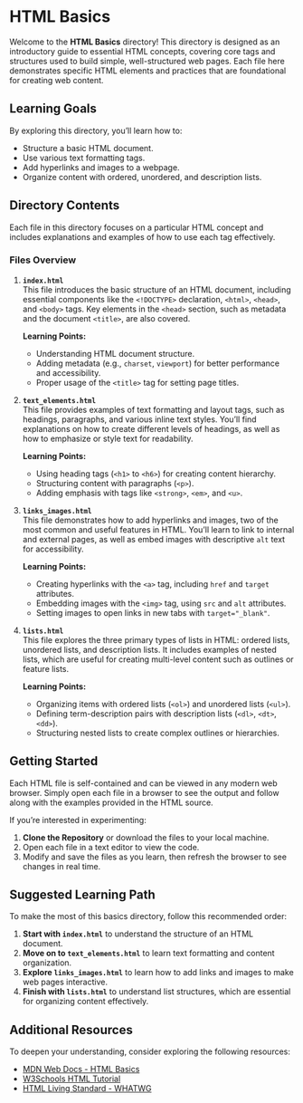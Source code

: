 # HTML Basics

Welcome to the **HTML Basics** directory! This directory is designed as an introductory guide to essential HTML concepts, covering core tags and structures used to build simple, well-structured web pages. Each file here demonstrates specific HTML elements and practices that are foundational for creating web content.

## Learning Goals

By exploring this directory, you’ll learn how to:
- Structure a basic HTML document.
- Use various text formatting tags.
- Add hyperlinks and images to a webpage.
- Organize content with ordered, unordered, and description lists.

## Directory Contents

Each file in this directory focuses on a particular HTML concept and includes explanations and examples of how to use each tag effectively.

### Files Overview

1. **`index.html`**  
   This file introduces the basic structure of an HTML document, including essential components like the `<!DOCTYPE>` declaration, `<html>`, `<head>`, and `<body>` tags. Key elements in the `<head>` section, such as metadata and the document `<title>`, are also covered.  
   
   **Learning Points:**
   - Understanding HTML document structure.
   - Adding metadata (e.g., `charset`, `viewport`) for better performance and accessibility.
   - Proper usage of the `<title>` tag for setting page titles.

2. **`text_elements.html`**  
   This file provides examples of text formatting and layout tags, such as headings, paragraphs, and various inline text styles. You’ll find explanations on how to create different levels of headings, as well as how to emphasize or style text for readability.

   **Learning Points:**
   - Using heading tags (`<h1>` to `<h6>`) for creating content hierarchy.
   - Structuring content with paragraphs (`<p>`).
   - Adding emphasis with tags like `<strong>`, `<em>`, and `<u>`.

3. **`links_images.html`**  
   This file demonstrates how to add hyperlinks and images, two of the most common and useful features in HTML. You’ll learn to link to internal and external pages, as well as embed images with descriptive `alt` text for accessibility.

   **Learning Points:**
   - Creating hyperlinks with the `<a>` tag, including `href` and `target` attributes.
   - Embedding images with the `<img>` tag, using `src` and `alt` attributes.
   - Setting images to open links in new tabs with `target="_blank"`.

4. **`lists.html`**  
   This file explores the three primary types of lists in HTML: ordered lists, unordered lists, and description lists. It includes examples of nested lists, which are useful for creating multi-level content such as outlines or feature lists.

   **Learning Points:**
   - Organizing items with ordered lists (`<ol>`) and unordered lists (`<ul>`).
   - Defining term-description pairs with description lists (`<dl>`, `<dt>`, `<dd>`).
   - Structuring nested lists to create complex outlines or hierarchies.

## Getting Started

Each HTML file is self-contained and can be viewed in any modern web browser. Simply open each file in a browser to see the output and follow along with the examples provided in the HTML source.

If you’re interested in experimenting:
1. **Clone the Repository** or download the files to your local machine.
2. Open each file in a text editor to view the code.
3. Modify and save the files as you learn, then refresh the browser to see changes in real time.

## Suggested Learning Path

To make the most of this basics directory, follow this recommended order:
1. **Start with `index.html`** to understand the structure of an HTML document.
2. **Move on to `text_elements.html`** to learn text formatting and content organization.
3. **Explore `links_images.html`** to learn how to add links and images to make web pages interactive.
4. **Finish with `lists.html`** to understand list structures, which are essential for organizing content effectively.

## Additional Resources

To deepen your understanding, consider exploring the following resources:
- [MDN Web Docs - HTML Basics](https://developer.mozilla.org/en-US/docs/Learn/Getting_started_with_the_web/HTML_basics)
- [W3Schools HTML Tutorial](https://www.w3schools.com/html/)
- [HTML Living Standard - WHATWG](https://html.spec.whatwg.org/multipage/)

